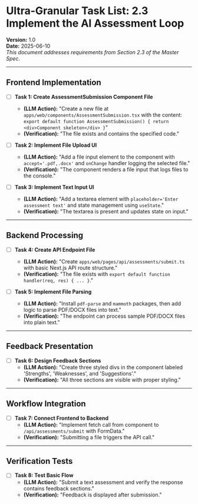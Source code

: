 # Ultra-Granular Task List: 2.3 Implement the AI Assessment Loop
**Version:** 1.0  
**Date:** 2025-06-10  
_This document addresses requirements from Section 2.3 of the Master Spec._

---

## Frontend Implementation

- [ ] **Task 1: Create AssessmentSubmission Component File**
    - **(LLM Action):** "Create a new file at `apps/web/components/AssessmentSubmission.tsx` with the content: `export default function AssessmentSubmission() { return <div>Component skeleton</div> }`"
    - **(Verification):** "The file exists and contains the specified code."

- [ ] **Task 2: Implement File Upload UI**
    - **(LLM Action):** "Add a file input element to the component with `accept='.pdf,.docx'` and `onChange` handler logging the selected file."
    - **(Verification):** "The component renders a file input that logs files to the console."

- [ ] **Task 3: Implement Text Input UI**
    - **(LLM Action):** "Add a textarea element with `placeholder='Enter assessment text'` and state management using `useState`."
    - **(Verification):** "The textarea is present and updates state on input."

---

## Backend Processing

- [ ] **Task 4: Create API Endpoint File**
    - **(LLM Action):** "Create `apps/web/pages/api/assessments/submit.ts` with basic Next.js API route structure."
    - **(Verification):** "The file exists with `export default function handler(req, res) { ... }`."

- [ ] **Task 5: Implement File Parsing**
    - **(LLM Action):** "Install `pdf-parse` and `mammoth` packages, then add logic to parse PDF/DOCX files into text."
    - **(Verification):** "The endpoint can process sample PDF/DOCX files into plain text."

---

## Feedback Presentation

- [ ] **Task 6: Design Feedback Sections**
    - **(LLM Action):** "Create three styled divs in the component labeled 'Strengths', 'Weaknesses', and 'Suggestions'."
    - **(Verification):** "All three sections are visible with proper styling."

---

## Workflow Integration

- [ ] **Task 7: Connect Frontend to Backend**
    - **(LLM Action):** "Implement fetch call from component to `/api/assessments/submit` with FormData."
    - **(Verification):** "Submitting a file triggers the API call."

---

## Verification Tests

- [ ] **Task 8: Test Basic Flow**
    - **(LLM Action):** "Submit a text assessment and verify the response contains feedback sections."
    - **(Verification):** "Feedback is displayed after submission."